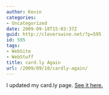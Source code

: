 ```yaml
---
author: Kevin
categories:
- Uncategorized
date: 2009-09-18T15:03:37Z
guid: http://cleverswine.net/?p=595
id: 595
tags:
- WebSite
- WebStuff
title: card.ly Again
url: /2009/09/18/cardly-again/
---
```


I updated my card.ly page. [See it here.</strong>](http://card.ly/cleverswine)